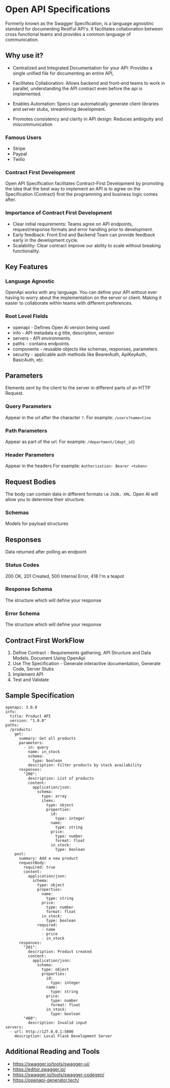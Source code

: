 # Open API Specifications

Formerly known as the Swagger Specification, is a language agnostinc standard for documenting RestFul API's.
It facilitates collaboration between cross functional teams and provides a common language of communication.

## Why use it?

- Centralized and Integrated Documentation for your API: Provides a single unified file for documenting an entire API,

- Facilitates Collaboration: Allows backend and front-end teams to work in parallel, understanding the API contract even before the api is implemented.

- Enables Automation: Specs can automatically generate client libraries and server stubs, streamlining development.

- Promotes consistency and clarity in API design: Reduces ambiguity and miscommunication

  

### Famous Users

- Stripe
- Paypal
- Twilio

  

### Contract First Development
Open API Specification facilitates Contract-First Development by promoting the idea that the best way to implement an API is to agree on the Specification (Contract) first the programming and business logic comes after.

### Importance of Contract First Development
- Clear initial requirements: Teams agree on API endpoints, request/response formats and error handling prior to development.
- Early feedback: Front End and Backend Team can provide feedback early in the development cycle.
- Scalability: Clear contract improve our ability to scale without breaking functionality.

  
## Key Features

  

### Language Agnostic

OpenApi works with any language. You can define your API without ever having to worry about the implementation on the server or client. Making it easier
to collaborate within teams with different preferences.

### Root Level Fields
- openapi - Defines Open AI version being used
- info - API metadata e.g title, description, version
- servers - API environments
- paths - contains endpoints
- components - reusable objects like schemas, responses, parameters
- security - applicable auth methods like BearerAuth, ApiKeyAuth, BasicAuth, etc.


## Parameters
Elements sent by the client to the server in different parts of an HTTP Request.

### Query Parameters
Appear in the url after the character `?`. For example: `/users?name=tino` 

### Path Parameters
Appear as part of the url. For example: `/department/{dept_id}`

### Header Parameters
Appear in the headers For example: `Authorization: Bearer <token>`

## Request Bodies
The body can contain data in different formats i.e `JSON, XML`. Open AI will allow you to determine their structure.

### Schemas
Models for payload structures

## Responses

Data returned after polling an endpoint

### Status Codes
200 OK, 201 Created, 500 Internal Error, 418 I'm a teapot

### Response Schema
The structure which will define your response

### Error Schema
The structure which will define your response

## Contract First WorkFlow
1. Define Contract - Requirements gathering, API Structure and Data Models. Document Using OpenApi
2. Use The Specification - Generate interactive documentation, Generate Code, Server Stubs
3. Implement API
4. Test and Validate



## Sample Specification

```
openapi: 3.0.0
info:
  title: Product API
  version: "1.0.0"
paths:
  /products:
    get:
      summary: Get all products
      parameters:
        - in: query
          name: in_stock
          schema:
            type: boolean
          description: Filter products by stock availability
      responses:
        "200":
          description: List of products
          content:
            application/json:
              schema:
                type: array
                items:
                  type: object
                  properties:
                    id:
                      type: integer
                    name:
                      type: string
                    price:
                      type: number
                      format: float
                    in_stock:
                      type: boolean
    post:
      summary: Add a new product
      requestBody:
        required: true
        content:
          application/json:
            schema:
              type: object
              properties:
                name:
                  type: string
                price:
                  type: number
                  format: float
                in_stock:
                  type: boolean
              required:
                - name
                - price
                - in_stock
      responses:
        "201":
          description: Product created
          content:
            application/json:
              schema:
                type: object
                properties:
                  id:
                    type: integer
                  name:
                    type: string
                  price:
                    type: number
                    format: float
                  in_stock:
                    type: boolean
        "400":
          description: Invalid input
servers:
  - url: http://127.0.0.1:5000
    description: Local Flask Development Server
```

## Additional Reading and Tools
- https://swagger.io/tools/swagger-ui/
- https://editor.swagger.io/
- https://swagger.io/tools/swagger-codegen/
- https://openapi-generator.tech/
